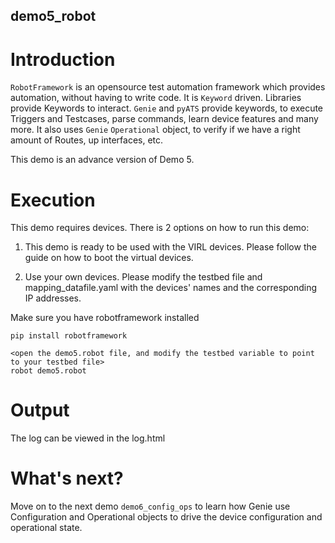 ## demo5_robot

# Introduction

`RobotFramework` is an opensource test automation framework which provides automation,
without having to write code. It is `Keyword` driven. Libraries provide
Keywords to interact. `Genie` and `pyATS` provide keywords, to execute
Triggers and Testcases, parse commands, learn device features and many more.  It also uses
`Genie` `Operational` object, to verify if we have a right amount of Routes, up
interfaces, etc. 

This demo is an advance version of Demo 5.

# Execution

This demo requires devices. There is 2 options on how to run this demo:

1) This demo is ready to be used with the VIRL devices. Please follow the guide
   <here> on how to boot the virtual devices.

2) Use your own devices. Please modify the testbed file and mapping_datafile.yaml
   with the devices' names and the corresponding IP addresses.

Make sure you have robotframework installed

```
pip install robotframework
```

```
<open the demo5.robot file, and modify the testbed variable to point to your testbed file>
robot demo5.robot
```

# Output

The log can be viewed in the log.html

# What's next?

Move on to the next demo `demo6_config_ops` to learn how Genie use
Configuration and Operational objects to drive the device configuration and
operational state.
